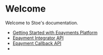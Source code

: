 # Welcome
Welcome to Stoe's documentation.

* [Getting Started with Epayments Platform](./getting_started)
* [Epayment Integrator API](assets/swagger/swagger_integrator_merchant_bankaxept.md)
* [Epayment Callback API](assets/swagger/swagger_integrator_partner_bankaxept.md)
* 